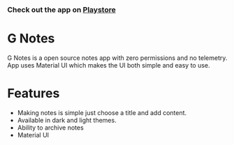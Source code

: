 ### Check out the app on [Playstore](httphttps://play.google.com/store/apps/details?id=io.logicco.gnotes&hl=en_US&gl=US:// "Playstore")

# G Notes

G Notes is a open source notes app with zero permissions and no telemetry. App uses Material UI which makes the UI both simple and easy to use.

# Features

  - Making notes is simple just choose a title and add content.
  - Available in dark and light themes.
  - Ability to archive notes
  - Material UI
